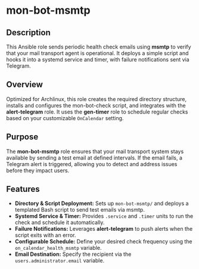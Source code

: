 # mon-bot-msmtp

## Description

This Ansible role sends periodic health check emails using **msmtp** to verify that your mail transport agent is operational. It deploys a simple script and hooks it into a systemd service and timer, with failure notifications sent via Telegram.

## Overview

Optimized for Archlinux, this role creates the required directory structure, installs and configures the mon-bot-check script, and integrates with the **alert-telegram** role. It uses the **gen-timer** role to schedule regular checks based on your customizable `OnCalendar` setting.

## Purpose

The **mon-bot-msmtp** role ensures that your mail transport system stays available by sending a test email at defined intervals. If the email fails, a Telegram alert is triggered, allowing you to detect and address issues before they impact users.

## Features

- **Directory & Script Deployment:** Sets up `mon-bot-msmtp/` and deploys a templated Bash script to send test emails via msmtp.  
- **Systemd Service & Timer:** Provides `.service` and `.timer` units to run the check and schedule it automatically.  
- **Failure Notifications:** Leverages **alert-telegram** to push alerts when the script exits with an error.  
- **Configurable Schedule:** Define your desired check frequency using the `on_calendar_health_msmtp` variable.  
- **Email Destination:** Specify the recipient via the `users.administrator.email` variable.